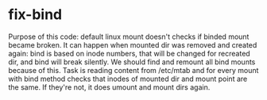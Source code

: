 # fix-bind

Purpose of this code: default linux mount doesn't checks if binded mount became broken.
It can happen when mounted dir was removed and created again: bind is based on inode numbers,
that will be changed for recreated dir, and bind will break silently.
We should find and remount all bind mounts because of this.
Task is reading content from /etc/mtab and for every mount with bind method checks that inodes
of mounted dir and mount point are the same.
If they're not, it does umount and mount dirs again.
